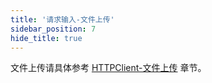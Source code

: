 ```yaml
---
title: '请求输入-文件上传'
sidebar_position: 7
hide_title: true
---
```


文件上传请具体参考 [HTTPClient-文件上传](output/goframe-v2.3-md/WEB服务开发/HTTPClient/HTTPClient-文件上传) 章节。